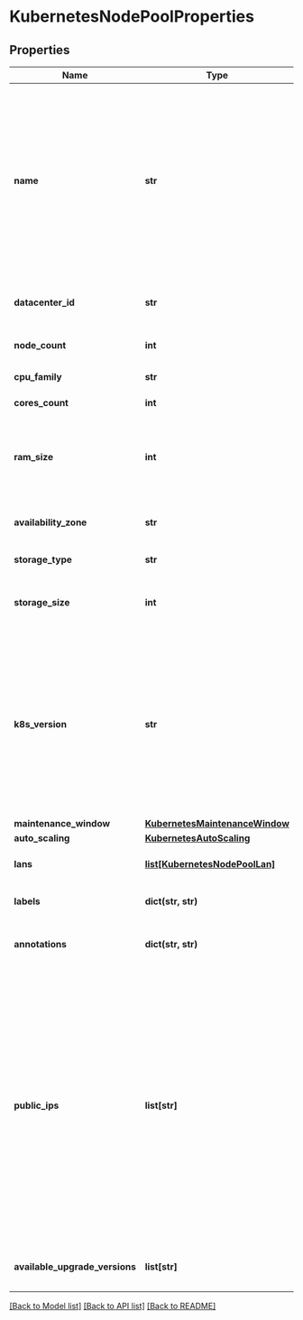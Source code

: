 # KubernetesNodePoolProperties

## Properties
Name | Type | Description | Notes
------------ | ------------- | ------------- | -------------
**name** | **str** | A Kubernetes Node Pool Name. Valid Kubernetes Node Pool name must be 63 characters or less and must be empty or begin and end with an alphanumeric character ([a-z0-9A-Z]) with dashes (-), underscores (_), dots (.), and alphanumerics between. | 
**datacenter_id** | **str** | A valid uuid of the datacenter on which user has access | 
**node_count** | **int** | Number of nodes part of the Node Pool | 
**cpu_family** | **str** | A valid cpu family name | 
**cores_count** | **int** | Number of cores for node | 
**ram_size** | **int** | RAM size for node, minimum size 2048MB is recommended. Ram size must be set to multiple of 1024MB. | 
**availability_zone** | **str** | The availability zone in which the target VM should exist | 
**storage_type** | **str** | Hardware type of the volume | 
**storage_size** | **int** | The size of the volume in GB. The size should be greater than 10GB. | 
**k8s_version** | **str** | The kubernetes version in which a nodepool is running. This imposes restrictions on what kubernetes versions can be run in a cluster&#39;s nodepools. Additionally, not all kubernetes versions are viable upgrade targets for all prior versions. | [optional] 
**maintenance_window** | [**KubernetesMaintenanceWindow**](KubernetesMaintenanceWindow.md) |  | [optional] 
**auto_scaling** | [**KubernetesAutoScaling**](KubernetesAutoScaling.md) |  | [optional] 
**lans** | [**list[KubernetesNodePoolLan]**](KubernetesNodePoolLan.md) | array of additional LANs attached to worker nodes | [optional] 
**labels** | **dict(str, str)** | map of labels attached to node pool | [optional] 
**annotations** | **dict(str, str)** | map of annotations attached to node pool | [optional] 
**public_ips** | **list[str]** | Optional array of reserved public IP addresses to be used by the nodes. IPs must be from same location as the data center used for the node pool. The array must contain one extra IP than maximum number of nodes could be. (nodeCount+1 if fixed node amount or maxNodeCount+1 if auto scaling is used) The extra provided IP Will be used during rebuilding of nodes. | [optional] 
**available_upgrade_versions** | **list[str]** | List of available versions for upgrading the node pool | [optional] 

[[Back to Model list]](../README.md#documentation-for-models) [[Back to API list]](../README.md#documentation-for-api-endpoints) [[Back to README]](../README.md)


